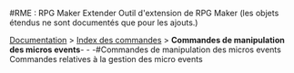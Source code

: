 #RME : RPG Maker Extender
Outil d'extension de RPG Maker
    (les objets étendus ne sont documentés que pour les ajouts.)

[Documentation](README.md) > [Index des commandes](__command_list.md) > **Commandes de manipulation des micros events**- - -#Commandes de manipulation des micros events
Commandes relatives à la gestion des micro events

